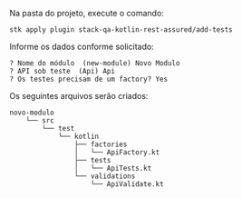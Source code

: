 Na pasta do projeto, execute o comando:

```shell
stk apply plugin stack-qa-kotlin-rest-assured/add-tests
```

Informe os dados conforme solicitado:

```shell
? Nome do módulo  (new-module) Novo Modulo
? API sob teste  (Api) Api
? Os testes precisam de um factory? Yes
```

Os seguintes arquivos serão criados:

```
novo-modulo
    └── src
        └── test
            └── kotlin
                ├── factories
                │   └── ApiFactory.kt
                ├── tests
                │   └── ApiTests.kt
                └── validations
                    └── ApiValidate.kt
```